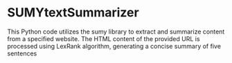 # SUMYtextSummarizer
 This Python code utilizes the sumy library to extract and summarize content from a specified website. The HTML content of the provided URL is processed using LexRank algorithm, generating a concise summary of five sentences
